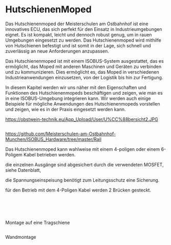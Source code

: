 # HutschienenMoped

Das Hutschienenmoped der Meisterschulen am Ostbahnhof ist eine innovatives ECU, das sich perfekt für den Einsatz in Industrieumgebungen eignet. Es ist kompakt, leicht und dennoch robust genug, um in rauen Umgebungen eingesetzt zu werden. Das Hutschienenmoped wird mithilfe von Hutschienen befestigt und ist somit in der Lage, sich schnell und zuverlässig an neue Anforderungen anzupassen.

Das Hutschienenmoped ist mit einem ISOBUS-System ausgestattet, das es ermöglicht, das Moped mit anderen Maschinen und Geräten zu verbinden und zu kommunizieren. Dies ermöglicht es, das Moped in verschiedenen Industrieanwendungen einzusetzen, von der Logistik bis hin zur Fertigung.

In diesem Kapitel werden wir uns näher mit den Eigenschaften und Funktionen des Hutschienenmopeds beschäftigen und zeigen, wie man es in eine ISOBUS-Umgebung integrieren kann. Wir werden auch einige Beispiele für mögliche Anwendungen des Hutschienenmopeds vorstellen und zeigen, wie es in der Praxis eingesetzt werden kann.

<https://obstwein-technik.eu/App_Upload/User/U%CC%88bersicht2.JPG>

```{image} https://github.com/Meisterschulen-am-Ostbahnhof-Munchen/Install-ISOBUS-Environment-docs/raw/main/images/U%CC%88bersicht2.jpeg
```

<https://github.com/Meisterschulen-am-Ostbahnhof-Munchen/ISOBUS_Hardware/tree/master/Rail>

Das Hutschienenmoped kann wahlweise mit einem 4-poligen oder einem 6-Poligem Kabel betrieben werden.

die einzelnen Ausgänge sind abgesichert durch die verwendeten MOSFET, siehe Datenblatt,

die Spannungseinspeisung benötigt zum Leitungsschutz eine Sicherung.

für den Betrieb mit dem 4-Poligen Kabel werden 2 Brücken gesteckt.

```{image} https://user-images.githubusercontent.com/69573151/131333242-37b01669-0a5e-4522-ae8c-900cef21592d.png
```

```{image} https://user-images.githubusercontent.com/69573151/131331910-578d9168-a6c1-4cf7-9bb2-5b77f2ccbbf9.png
```

```{image} https://user-images.githubusercontent.com/69573151/130034499-ade4596b-8bae-4b48-abe8-2d4ee707ee7e.jpeg
```

```{image} https://user-images.githubusercontent.com/69573151/131330184-93827d18-490c-441f-bc93-b73dbf996116.jpg
```

```{image} https://user-images.githubusercontent.com/69573151/131330185-a5d692ec-0d46-441e-a151-64e2bf59f1b0.jpg
```

Montage auf eine Tragschiene

```{image} https://user-images.githubusercontent.com/69573151/131330181-5c6e684e-a757-45c4-ad04-8df08671e7e3.jpg
```

Wandmontage

```{image} https://user-images.githubusercontent.com/69573151/131330182-306f53df-81f9-43d6-97c5-6507573636bf.jpg
```

```{image} https://user-images.githubusercontent.com/69573151/131330183-92ab4422-f9f1-42fa-8dcd-2d5a47942687.jpg
```
